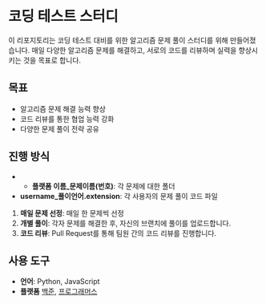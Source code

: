 # 코딩 테스트 스터디

이 리포지토리는 코딩 테스트 대비를 위한 알고리즘 문제 풀이 스터디를 위해 만들어졌습니다. 매일 다양한 알고리즘 문제를 해결하고, 서로의 코드를 리뷰하며 실력을 향상시키는 것을 목표로 합니다.

## 목표

- 알고리즘 문제 해결 능력 향상
- 코드 리뷰를 통한 협업 능력 강화
- 다양한 문제 풀이 전략 공유

## 진행 방식

- - **플랫폼 이름_문제이름(번호)**: 각 문제에 대한 폴더
- **username_풀이언어.extension**: 각 사용자의 문제 풀이 코드 파일

1. **매일 문제 선정**: 매일 한 문제씩 선정
2. **개별 풀이**: 각자 문제를 해결한 후, 자신의 브랜치에 풀이를 업로드합니다.
3. **코드 리뷰**: Pull Request를 통해 팀원 간의 코드 리뷰를 진행합니다.

## 사용 도구

- **언어**: Python, JavaScript
- **플랫폼** [백준](https://www.acmicpc.net), [프로그래머스](https://programmers.co.kr)



